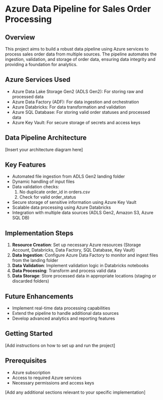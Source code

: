 # Azure Data Pipeline for Sales Order Processing

## Overview
This project aims to build a robust data pipeline using Azure services to process sales order data from multiple sources. The pipeline automates the ingestion, validation, and storage of order data, ensuring data integrity and providing a foundation for analytics.

## Azure Services Used
- Azure Data Lake Storage Gen2 (ADLS Gen2): For storing raw and processed data
- Azure Data Factory (ADF): For data ingestion and orchestration
- Azure Databricks: For data transformation and validation
- Azure SQL Database: For storing valid order statuses and processed data
- Azure Key Vault: For secure storage of secrets and access keys

## Data Pipeline Architecture
[Insert your architecture diagram here]

## Key Features
- Automated file ingestion from ADLS Gen2 landing folder
- Dynamic handling of input files
- Data validation checks:
  1. No duplicate order_id in orders.csv
  2. Check for valid order_status
- Secure storage of sensitive information using Azure Key Vault
- Scalable data processing using Azure Databricks
- Integration with multiple data sources (ADLS Gen2, Amazon S3, Azure SQL DB)

## Implementation Steps
1. **Resource Creation**: Set up necessary Azure resources (Storage Account, Databricks, Data Factory, SQL Database, Key Vault)
2. **Data Ingestion**: Configure Azure Data Factory to monitor and ingest files from the landing folder
3. **Data Validation**: Implement validation logic in Databricks notebooks
4. **Data Processing**: Transform and process valid data
5. **Data Storage**: Store processed data in appropriate locations (staging or discarded folders)

## Future Enhancements
- Implement real-time data processing capabilities
- Extend the pipeline to handle additional data sources
- Develop advanced analytics and reporting features

## Getting Started
[Add instructions on how to set up and run the project]

## Prerequisites
- Azure subscription
- Access to required Azure services
- Necessary permissions and access keys

[Add any additional sections relevant to your specific implementation]
